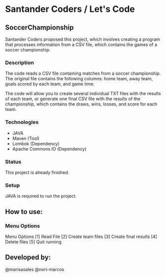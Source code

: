 # Santander Coders / Let's Code

## SoccerChampionship
Santander Coders proposed this project, which involves creating a program that processes information from a CSV file, which contains the games of a soccer championship.

### Description
The code reads a CSV file containing matches from a soccer championship. The original file contains the following columns: home team, away team, goals scored by each team, and game time.

The code will allow you to create several individual TXT files with the results of each team, or generate one final CSV file with the results of the championship, which contains the draws, wins, losses, and score for each team.

### Technologies
- JAVA
- Maven (Tool)
- Lombok (Dependency)
- Apache Commons IO (Dependency)

### Status
This project is already finished.

### Setup
JAVA is required to run the project.

## How to use:

### Menu Options
Menu Options
[1] Read File
[2] Create team files
[3] Create final results
[4] Delete files
[5] Quit running

## Developed by:
@marisasales
@nori-marcos